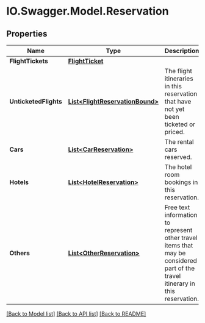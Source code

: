 # IO.Swagger.Model.Reservation
## Properties

Name | Type | Description | Notes
------------ | ------------- | ------------- | -------------
**FlightTickets** | [**FlightTicket**](FlightTicket.md) |  | [optional] 
**UnticketedFlights** | [**List&lt;FlightReservationBound&gt;**](FlightReservationBound.md) | The flight itineraries in this reservation that have not yet been ticketed or priced. | [optional] 
**Cars** | [**List&lt;CarReservation&gt;**](CarReservation.md) | The rental cars reserved. | [optional] 
**Hotels** | [**List&lt;HotelReservation&gt;**](HotelReservation.md) | The hotel room bookings in this reservation. | [optional] 
**Others** | [**List&lt;OtherReservation&gt;**](OtherReservation.md) | Free text information to represent other travel items that may be considered part of the travel itinerary in this reservation. | [optional] 

[[Back to Model list]](../README.md#documentation-for-models) [[Back to API list]](../README.md#documentation-for-api-endpoints) [[Back to README]](../README.md)

